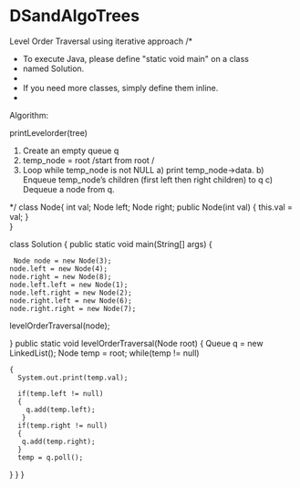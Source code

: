 # DSandAlgoTrees

Level Order Traversal using iterative approach 
/*
 * To execute Java, please define "static void main" on a class
 * named Solution.
 *
 * If you need more classes, simply define them inline.
 *
 
 Algorithm:

printLevelorder(tree)
1) Create an empty queue q
2) temp_node = root /start from root /
3) Loop while temp_node is not NULL
    a) print temp_node->data.
    b) Enqueue temp_node’s children 
      (first left then right children) to q
    c) Dequeue a node from q.

 */
class Node{
         int val;
        Node left;
        Node right;
    public Node(int val)
    {
      this.val = val;
    }            
  }


class Solution {
  public static void main(String[] args) {
  
     Node node = new Node(3);
    node.left = new Node(4);
    node.right = new Node(8);
    node.left.left = new Node(1);
    node.left.right = new Node(2);
    node.right.left = new Node(6);
    node.right.right = new Node(7);
   levelOrderTraversal(node);
   
  }
  public static void levelOrderTraversal(Node root)
  {
   Queue<Node> q = new LinkedList<Node>();
    Node temp = root;
    while(temp != null)
    
    {      
      System.out.print(temp.val);
      
      if(temp.left != null)
      {
        q.add(temp.left);
       }
      if(temp.right != null)
      {
       q.add(temp.right); 
      }
      temp = q.poll();    
  }
}
  }
